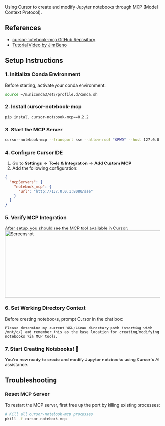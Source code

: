 Using Cursor to create and modify Jupyter notebooks through MCP (Model Context Protocol).

## References
- [cursor-notebook-mcp GitHub Repository](https://github.com/jbeno/cursor-notebook-mcp)
- [Tutorial Video by Jim Beno](https://www.youtube.com/watch?v=VOVMH-tle14&ab_channel=JimBeno)

## Setup Instructions

### 1. Initialize Conda Environment
Before starting, activate your conda environment:
```bash
source ~/miniconda3/etc/profile.d/conda.sh
```

### 2. Install cursor-notebook-mcp
```bash
pip install cursor-notebook-mcp==0.2.2
```

### 3. Start the MCP Server
```bash
cursor-notebook-mcp --transport sse --allow-root "$PWD" --host 127.0.0.1 --port 8080
```

### 4. Configure Cursor IDE
1. Go to **Settings** → **Tools & Integration** → **Add Custom MCP**
2. Add the following configuration:
```json
{
  "mcpServers": {
    "notebook_mcp": {
      "url": "http://127.0.0.1:8080/sse"
    }
  }
}
```

### 5. Verify MCP Integration
After setup, you should see the MCP tool available in Cursor:
<img width="770" height="218" alt="Screenshot" src="https://github.com/user-attachments/assets/b1abecda-2c64-4b36-ae6e-54328fa3ccf6" />

### 6. Set Working Directory Context
Before creating notebooks, prompt Cursor in the chat box:
```
Please determine my current WSL/Linux directory path (starting with /mnt/c/) and remember this as the base location for creating/modifying notebooks via MCP tools.
```

### 7. Start Creating Notebooks! 🚀
You're now ready to create and modify Jupyter notebooks using Cursor's AI assistance.


## Troubleshooting

### Reset MCP Server
To restart the MCP server, first free up the port by killing existing processes:
```bash
# Kill all cursor-notebook-mcp processes
pkill -f cursor-notebook-mcp
